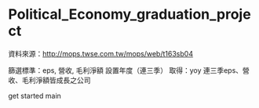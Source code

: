 # Political_Economy_graduation_project


資料來源：http://mops.twse.com.tw/mops/web/t163sb04

篩選標準：eps, 營收, 毛利淨額
設置年度（連三季）
取得：yoy 連三季eps、營收、毛利淨額皆成長之公司 

get started
main
